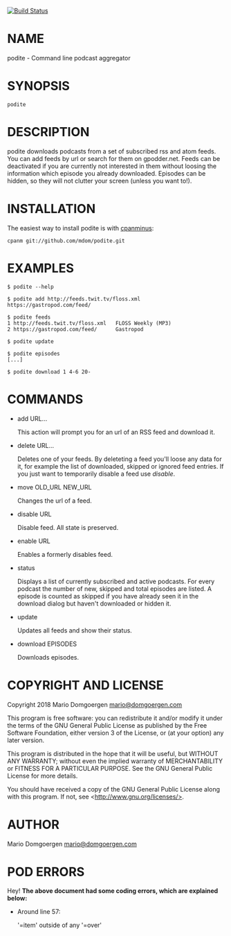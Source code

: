 [![Build Status](https://travis-ci.org/mdom/podite.svg?branch=master)](https://travis-ci.org/mdom/podite)
# NAME

podite - Command line podcast aggregator

# SYNOPSIS

    podite

# DESCRIPTION

podite downloads podcasts from a set of subscribed rss and atom feeds. You
can add feeds by url or search for them on gpodder.net. Feeds can be
deactivated if you are currently not interested in them without loosing
the information which episode you already downloaded. Episodes can be
hidden, so they will not clutter your screen (unless you want to!).

# INSTALLATION

The easiest way to install podite is with
[cpanminus](https://github.com/miyagawa/cpanminus):

    cpanm git://github.com/mdom/podite.git

# EXAMPLES

    $ podite --help

    $ podite add http://feeds.twit.tv/floss.xml https://gastropod.com/feed/

    $ podite feeds
    1 http://feeds.twit.tv/floss.xml   FLOSS Weekly (MP3)
    2 https://gastropod.com/feed/      Gastropod

    $ podite update

    $ podite episodes
    [...]

    $ podite download 1 4-6 20-

# COMMANDS

- add URL...

    This action will prompt you for an url of an RSS feed and download it.

- delete URL...

    Deletes one of your feeds. By deleteting a feed you'll loose any
    data for it, for example the list of downloaded, skipped or ignored
    feed entries. If you just want to temporarily disable a feed use
    _disable_.

- move OLD\_URL NEW\_URL

    Changes the url of a feed.

- disable URL

    Disable feed. All state is preserved.

- enable URL

    Enables a formerly disables feed.

- status

    Displays a list of currently subscribed and active podcasts. For every
    podcast the number of new, skipped and total episodes are listed. A
    episode is counted as skipped if you have already seen it in the download
    dialog but haven't downloaded or hidden it.

- update

    Updates all feeds and show their status.

- download EPISODES

    Downloads episodes.

# COPYRIGHT AND LICENSE

Copyright 2018 Mario Domgoergen <mario@domgoergen.com>

This program is free software: you can redistribute it and/or modify
it under the terms of the GNU General Public License as published by
the Free Software Foundation, either version 3 of the License, or
(at your option) any later version.

This program is distributed in the hope that it will be useful,
but WITHOUT ANY WARRANTY; without even the implied warranty of
MERCHANTABILITY or FITNESS FOR A PARTICULAR PURPOSE.  See the
GNU General Public License for more details.

You should have received a copy of the GNU General Public License
along with this program.  If not, see &lt;http://www.gnu.org/licenses/>.

# AUTHOR

Mario Domgoergen <mario@domgoergen.com>

# POD ERRORS

Hey! **The above document had some coding errors, which are explained below:**

- Around line 57:

    '=item' outside of any '=over'
